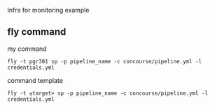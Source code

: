 Infra for monitoring example

## fly command
my  command
```
fly -t pgr301 sp -p pipeline_name -c concourse/pipeline.yml -l credentials.yml
```
command template
```
fly -t ≤target> sp -p pipeline_name -c concourse/pipeline.yml -l credentials.yml
```